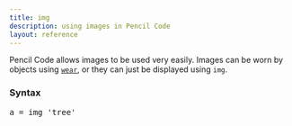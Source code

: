 ```yaml
---
title: img
description: using images in Pencil Code
layout: reference
---
```


Pencil Code allows images to be used very easily. Images can be worn by objects using [`wear`](wear.html), or they can just be displayed using `img`. 

### Syntax

<pre class="jumbo">
a = img 'tree'
</pre>

